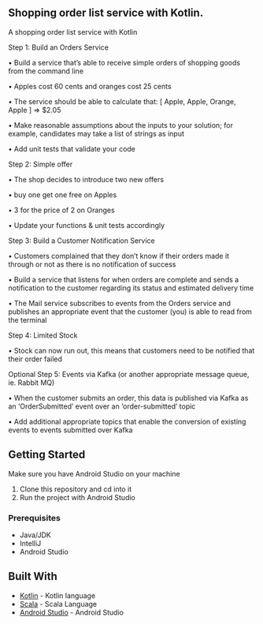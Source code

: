 ## Shopping order list service with Kotlin.

A shopping order list service with Kotlin

Step 1: Build an Orders Service

• Build a service that’s able to receive simple orders of shopping goods from the command line

• Apples cost 60 cents and oranges cost 25 cents

• The service should be able to calculate that:
[ Apple, Apple, Orange, Apple ] => $2.05

• Make reasonable assumptions about the inputs to your solution; for example,
candidates may take a list of strings as input

• Add unit tests that validate your code

Step 2: Simple offer

• The shop decides to introduce two new offers

• buy one get one free on Apples

• 3 for the price of 2 on Oranges

• Update your functions & unit tests accordingly

Step 3: Build a Customer Notification Service

• Customers complained that they don’t know if their orders made it through or not as there is no notification of success

• Build a service that listens for when orders are complete and sends a notification to the customer regarding its status 
and estimated delivery time

• The Mail service subscribes to events from the Orders service and publishes an appropriate event that the customer 
(you) is able to read from the terminal

Step 4: Limited Stock

• Stock can now run out, this means that customers need to be notified that their order failed

Optional Step 5: Events via Kafka (or another appropriate message queue, ie. Rabbit MQ)

• When the customer submits an order, this data is published via Kafka as an ‘OrderSubmitted’ event over an 
‘order-submitted’ topic

• Add additional appropriate topics that enable the conversion of existing events to events submitted over Kafka


## Getting Started
Make sure you have Android Studio on your machine

1.  Clone this repository and cd into it
2.  Run the project with Android Studio

### Prerequisites

* Java/JDK
* IntelliJ
* Android Studio

## Built With

* [Kotlin](https://kotlinlang.org/) - Kotlin language
* [Scala](https://www.scala-lang.org/) - Scala Language
* [Android Studio](https://developer.android.com/studio/) - Android Studio

